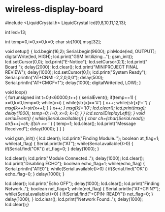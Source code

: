 # wireless-display-board

#include <LiquidCrystal.h>
LiquidCrystal lcd(9,8,10,11,12,13);

int led=13;

int temp=0,i=0,x=0,k=0;
char str[100],msg[32];

void setup() 
{
  lcd.begin(16,2);
  Serial.begin(9600);
  pinMode(led, OUTPUT);
  digitalWrite(led, HIGH);
  lcd.print("GSM Initilizing...");
  gsm_init();
  lcd.setCursor(0,0);
  lcd.print("E-Notice");
  lcd.setCursor(0,1);
  lcd.print("    Board      ");
  delay(2000);
  lcd.clear();
  lcd.print("MINIPROJECT FINAL REVIEW");
  delay(1000);
  lcd.setCursor(0,1);
  lcd.print("System Ready");
  Serial.println("AT+CNMI=2,2,0,0,0");
  delay(500);
  Serial.println("AT+CMGF=1");
  delay(1000);
  digitalWrite(led, LOW);
}

void loop()    
{
  for(unsigned int t=0;t<60000;t++)
  {
    serialEvent();
  if(temp==1)
  {
    x=0,k=0,temp=0;
    while(x<i)
    {
      while(str[x]=='#')
      {
        x++;
        while(str[x]!='*')
        {
          msg[k++]=str[x++];
        }
      }
      x++;
    }
    msg[k]='\0';
    lcd.clear();
    lcd.print(msg);
    delay(1000);
    temp=0;
    i=0;
    x=0;
    k=0;
  }
  }
  lcd.scrollDisplayLeft();
}
void serialEvent()
{
  while(Serial.available())
  {
    char ch=(char)Serial.read();
    str[i++]=ch;
    if(ch == '*')
    {
      temp=1;
      lcd.clear();
      lcd.print("Message Received");
      delay(1000);
    }
  }
}

void gsm_init()
{
  lcd.clear();
  lcd.print("Finding Module..");
  boolean at_flag=1;
  while(at_flag)
  {
    Serial.println("AT");
    while(Serial.available()>0)
    {
      if(Serial.find("OK"))
      at_flag=0;
    }
    delay(1000);
  }

  lcd.clear();
  lcd.print("Module Connected..");
  delay(1000);
  lcd.clear();
  lcd.print("Disabling ECHO");
  boolean echo_flag=1;
  while(echo_flag)
  {
    Serial.println("ATE0");
    while(Serial.available()>0)
    {
      if(Serial.find("OK"))
      echo_flag=0;
    }
    delay(1000);
  }

  lcd.clear();
  lcd.print("Echo OFF");
  delay(1000);
  lcd.clear();
  lcd.print("Finding Network..");
  boolean net_flag=1;
  while(net_flag)
  {
    Serial.println("AT+CPIN?");
    while(Serial.available()>0)
    {
      if(Serial.find("+CPIN: READY"))
      net_flag=0;
    }
    delay(1000);
  }
  lcd.clear();
  lcd.print("Network Found..");
  delay(1000);
  lcd.clear();}
